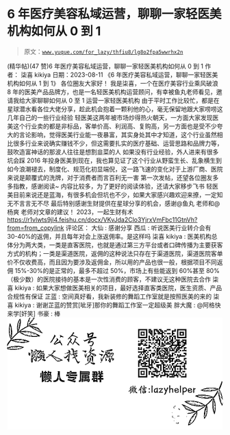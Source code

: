 # 6 年医疗美容私域运营，聊聊一家轻医美机构如何从 0 到 1

> 原文：[`www.yuque.com/for_lazy/thfiu8/lg8o2fpa5wwrhx2n`](https://www.yuque.com/for_lazy/thfiu8/lg8o2fpa5wwrhx2n)

<ne-h2 id="bc9fb0ab" data-lake-id="bc9fb0ab"><ne-heading-ext><ne-heading-anchor></ne-heading-anchor><ne-heading-fold></ne-heading-fold></ne-heading-ext><ne-heading-content><ne-text id="uf93139bf">(精华帖)(47 赞)6 年医疗美容私域运营，聊聊一家轻医美机构如何从 0 到 1</ne-text></ne-heading-content></ne-h2> <ne-p id="u5bd334e2" data-lake-id="u5bd334e2"><ne-text id="uf86e8075">作者： 柒喜 kikiya</ne-text></ne-p> <ne-p id="ua36a0613" data-lake-id="ua36a0613"><ne-text id="uf32f5ff0">日期：2023-08-11</ne-text></ne-p> <ne-p id="u223d5934" data-lake-id="u223d5934"><ne-text id="u0058d650">《6 年医疗美容私域运营，聊聊一家轻医美机构如何从 1 到 1》</ne-text></ne-p> <ne-p id="u775d3b89" data-lake-id="u775d3b89"><ne-text id="u89484738">各位圈友大家好！</ne-text></ne-p> <ne-p id="u88b10305" data-lake-id="u88b10305"><ne-text id="ua8b94ce7">我是柒喜，一个在医疗美容行业乘风破浪 8 年的医美产品品牌方，也是一名轻医美机构运营顾问，有幸被鱼丸老师看见，邀请我给大家聊聊如何从 0 至 1 运营一家轻医美机构</ne-text></ne-p> <ne-p id="u1da85383" data-lake-id="u1da85383"><ne-text id="ue7b9fcb2">由于平时工作比较忙，都是在星球潜水看各位大佬分享，趁此机会抱着一颗利他的心，毫无保留地跟大家唠唠这几年自己的一些行业经验</ne-text></ne-p> <ne-p id="u20476880" data-lake-id="u20476880"><ne-text id="ua5ca0414">轻医美这两年被市场炒得热火朝天，一方面大家发现医美这个行业卖的都是非标品，客单价高、利润高、复购高，另一方面也是受不少夸大的言论影响，觉得医美行业能一夜暴富，其实身处其中才知道，这个行业虽然相比很多行业来说确实赚钱不少，但这需要扎实的医疗基础、运营思路和品牌力等，鼓吹造富神话的那波人往往是想割韭菜的人</ne-text></ne-p> <ne-p id="u501fdb2e" data-lake-id="u501fdb2e"><ne-text id="ude12ba59">如果没有行业经验，外人进来有很多坑会踩</ne-text></ne-p> <ne-p id="u30be4472" data-lake-id="u30be4472"><ne-text id="ud685292c">2016 年投身医美到现在，我也算见证了这个行业从野蛮生长、乱象横生到如今浪潮褪去，制度化、规范化初显端倪，这一路飞速的变化对于上游厂商、医院来说是颠覆式的洗牌，对于消费者而言百利无一害</ne-text></ne-p> <ne-p id="uf25c7806" data-lake-id="uf25c7806"><ne-text id="u0f3cc729">第一次发帖，还望各位圈友多多指教，感谢阅读~</ne-text></ne-p> <ne-p id="u02f5d576" data-lake-id="u02f5d576"><ne-text id="ubdd206e1">内容比较多，为了更好的阅读体验，还请大家移步飞书</ne-text></ne-p> <ne-p id="ueba20490" data-lake-id="ueba20490"><ne-text id="uf179f199">轻医美目前来说还是蓝海，有很多机会但坑也不少，如果大家感兴趣欢迎来撩，一定知无不言言无不尽</ne-text></ne-p> <ne-p id="u5928b16b" data-lake-id="u5928b16b"><ne-text id="u5fe1645d">最后特别感谢生财提供在星球分享的机会，感谢@鱼丸 老师和@杨爽 老师对文章的建议！</ne-text></ne-p> <ne-p id="u6e8d4a0e" data-lake-id="u6e8d4a0e"><ne-text id="uddfd869c">2023，一起生财有术</ne-text>[<ne-text id="u2ab1c4ad">https://r1vlwts9jl4.feishu.cn/docx/VKvJda2Clo3YjrxVmFbc11GtnVh?from=from_copylink</ne-text>](https://r1vlwts9jl4.feishu.cn/docx/VKvJda2Clo3YjrxVmFbc11GtnVh?from=from_copylink)</ne-p> <ne-hole id="ubf4fa832" data-lake-id="ubf4fa832"><ne-card data-card-name="hr" data-card-type="block" id="ZE1M6" data-event-boundary="card"><ne-p id="uc3f2fbba" data-lake-id="uc3f2fbba"><ne-text id="u5b71d6e1">评论区：</ne-text></ne-p> <ne-p id="u6636b9f8" data-lake-id="u6636b9f8"><ne-text id="ud30d3bd2">大仙 : 感谢分享</ne-text> <ne-text id="u463f30ef">西瓜 : 听说医美行业转介会有 30-40%的返佣，并且每年对会上涨返佣率。是这样吗</ne-text> <ne-text id="u7b6d7ad4">柒喜 kikiya : 医美机构总体分为两大类，一类是直客医院，也就是通过第三方平台或者口碑传播为主要获客方式的机构；一类是渠道医院，返佣的这种说法只存在于渠道医院，渠道医院客单价不仅收费高，而且因为要涉及返佣金，所以用的产品也很一般，根据项目不同返佣 15%-30%的是正常的，最多不超过 50%，市场上有些能返到 60%甚至 80%（极少数）的医院接待的基本是一次性消费的顾客，不建议无这种医院去合作</ne-text> <ne-text id="u770aa5c7">柒喜 kikiya : 如果大家想做医美相关的项目，最好选择直客类医院，医生资质、产品合规性有保证</ne-text> <ne-text id="u966f8278">芷蓝 : 空间真好看，我新装修的舞蹈工作室就是按照医美的来的</ne-text> <ne-text id="ub0feeef7">柒喜 kikiya : 谢谢芷蓝的赞赏[呲牙]那你的舞蹈工作室一定超级美</ne-text> <ne-text id="u39306091">胖大魔 : @阿格快来学[奸笑]</ne-text> <ne-text id="u61b08f86">书豪 : 棒</ne-text></ne-p> <ne-p id="u22202d8e" data-lake-id="u22202d8e"><ne-card data-card-name="image" data-card-type="inline" id="i92cd" data-event-boundary="card">![](img/894d30a529e7c37bcd3392323c99941c.png)  <ne-hole id="u1f629a76" data-lake-id="u1f629a76"><ne-card data-card-name="hr" data-card-type="block" id="kBVC7" data-event-boundary="card"></ne-card></ne-hole></ne-card></ne-p></ne-card></ne-hole>